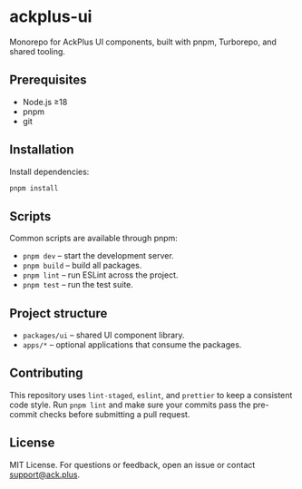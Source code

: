 # ackplus-ui

Monorepo for AckPlus UI components, built with pnpm, Turborepo, and shared tooling.

## Prerequisites

- Node.js ≥18
- pnpm
- git

## Installation

Install dependencies:

```bash
pnpm install
```

## Scripts

Common scripts are available through pnpm:

- `pnpm dev` – start the development server.
- `pnpm build` – build all packages.
- `pnpm lint` – run ESLint across the project.
- `pnpm test` – run the test suite.

## Project structure

- `packages/ui` – shared UI component library.
- `apps/*` – optional applications that consume the packages.

## Contributing

This repository uses `lint-staged`, `eslint`, and `prettier` to keep a consistent code style. Run `pnpm lint` and make sure your commits pass the pre-commit checks before submitting a pull request.

## License

MIT License. For questions or feedback, open an issue or contact support@ack.plus.
